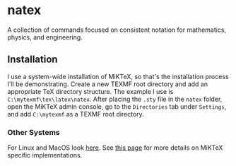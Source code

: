 # natex

A collection of commands focused on consistent notation for mathematics, physics, and engineering.

## Installation

I use a system-wide installation of MiKTeX, so that's the installation process I'll be demonstrating. Create a new TEXMF root directory and add an appropriate TeX directory structure. The example I use is `C:\mytexmf\tex\latex\natex`. After placing the `.sty` file in the `natex` folder, open the MiKTeX admin console, go to the `Directories` tab under `Settings`, and add `C:\mytexmf` as a TEXMF root directory.

### Other Systems

For Linux and MacOS look [here](https://tex.stackexchange.com/questions/1137/where-do-i-place-my-own-sty-or-cls-files-to-make-them-available-to-all-my-te). See [this page](https://miktex.org/kb/texmf-roots) for more details on MiKTeX specific implementations.
